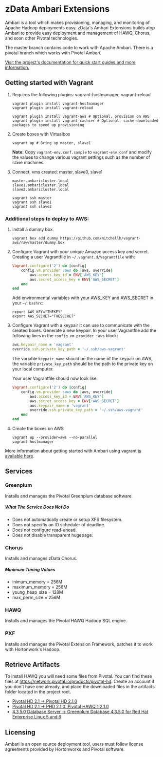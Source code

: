 zData Ambari Extensions
=======================
Ambari is a tool which makes provisioning, managing, and monitoring of Apache Hadoop deployments easy.  zData's Ambari Extensions builds atop Ambari to provide easy deployment and management of HAWQ, Chorus, and soon other Pivotal technologies.

The master branch contains code to work with Apache Ambari.  There is a pivotal branch which works with Pivotal Ambari.

[Visit the project's documentation for quick start guides and more information.](http://zdata-inc.github.io/ambari-extensions)


Getting started with Vagrant
----------------------------

1. Requires the following plugins: vagrant-hostmanager, vagrant-reload

    ```shell
    vagrant plugin install vagrant-hostmanager
    vagrant plugin install vagrant-reload

    vagrant plugin install vagrant-aws # Optional, provision on AWS
    vagrant plugin install vagrant-cachier # Optional, cache downloaded packages to speed up provisioning
    ```

2. Create boxes with Virtualbox

    ```shell
    vagrant up # Bring up master, slave1
    ```

    __Note:__ Copy `vagrant-env.conf.sample` to `vagrant-env.conf` and modify the values to change various vagrant settings such as the number of slave machines.

3. Connect, vms created: master, slave0, slave1

    ```
    master.ambaricluster.local
    slave1.ambaricluster.local
    slave2.ambaricluster.local

    vagrant ssh master
    vagrant ssh slave1
    vagrant ssh slave2
    ```

### Additional steps to deploy to AWS:

1. Install a dummy box:

    ```shell
    vagrant box add dummy https://github.com/mitchellh/vagrant-aws/raw/master/dummy.box
    ```

2. Configure Vagrant with your unique Amazon access key and secret.
    Creating a user Vagrantfile in `~/.vagrant.d/Vagrantfile` with:

    ```ruby
    Vagrant.configure('2') do |config|
        config.vm.provider :aws do |aws, override|
            aws.access_key_id = ENV['AWS_KEY']
            aws.secret_access_key = ENV['AWS_SECRET']
        end
    end
    ```

    Add environmental variables with your AWS_KEY and AWS_SECRET in your `~/.bashrc`:

    ```shell
    export AWS_KEY="THEKEY"
    export AWS_SECRET="THESECRET"
    ```

3. Configure Vagrant with a keypair it can use to communicate with the created boxes.
    Generate a new keypair.  In your user Vagrantfile add the following lines in the `config.vm.provider :aws` block:

    ```ruby
    aws.keypair_name = 'vagrant'
    override.ssh.private_key_path = '~/.ssh/aws-vagrant'
    ```

    The variable `keypair_name` should be the name of the keypair on AWS, the variable `private_key_path` should be the path to the private key on your local computer.

    Your user Vagrantfile should now look like:

    ```ruby
    Vagrant.configure('2') do |config|
        config.vm.provider :aws do |aws, override|
            aws.access_key_id = ENV['AWS_KEY']
            aws.secret_access_key = ENV['AWS_SECRET']
            aws.keypair_name = 'vagrant'
            override.ssh.private_key_path = '~/.ssh/aws-vagrant'
        end
    end
    ```

4. Create the boxes on AWS

    ```shell
    vagrant up --provider=aws --no-parallel
    vagrant hostmanager
    ```

More information about getting started with Ambari using vagrant [is available here](http://zdata-inc.github.io/ambari-stack/getting-setup/with-vagrant.html).


Services
--------

### Greenplum
Installs and manages the Pivotal Greenplum database software.

##### What The Service Does Not Do
 - Does not automatically create or setup XFS filesystem.
 - Does not specifiy an IO scheduler of deadline.
 - Does not configure read-ahead.
 - Does not disable transparent hugepage.

### Chorus
Installs and manages zData Chorus.

##### Minimum Tuning Values

 * inimum_memory = 256M
 * maximum_memory = 256M
 * young_heap_size = 128M
 * max_perm_size = 256M

### HAWQ
Installs and manages the Pivotal HAWQ Hadoop SQL engine.

### PXF
Installs and manages the Pivotal Extension Framework, patches it to work with Hortonwork's Hadoop.


Retrieve Artifacts
------------------

To install HAWQ you will need some files from Pivotal.
You can find these files at https://network.pivotal.io/products/pivotal-hd.  Create an account if you don't have one already, and place the downloaded files in the artifacts folder located in the project root.

 - [Pivotal HD 2.1 -> Pivotal HD 2.1.0](https://network.pivotal.io/products/pivotal-hd#/releases/2-1)
 - [Pivotal HD 2.1 -> PHD 2.1.0: Pivotal HAWQ 1.2.1.0](https://network.pivotal.io/products/pivotal-hd#/releases/2-1)
 - [4.3.5.0 Database Server -> Greenplum Database 4.3.5.0 for Red Hat Enterprise Linux 5 and 6](https://network.pivotal.io/products/pivotal-gpdb)

Licensing
---------
Ambari is an open source deployment tool, users must follow license agreements provided by Hortonworks and Pivotal software.
